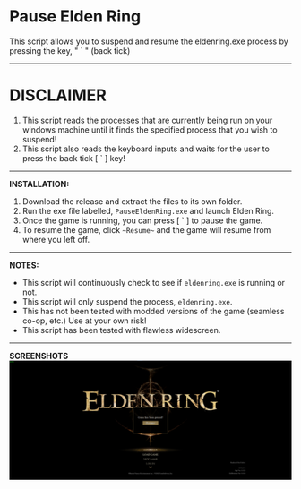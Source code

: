 # Pause Elden Ring

This script allows you to suspend and resume the eldenring.exe process by pressing the key, " ` " (back tick)

---
# DISCLAIMER
1. This script reads the processes that are currently being run on your windows machine until it finds the specified process that you wish to suspend!
2. This script also reads the keyboard inputs and waits for the user to press the back tick [  `  ] key!
---
**INSTALLATION:**
1. Download the release and extract the files to its own folder.
2. Run the exe file labelled, `PauseEldenRing.exe` and launch Elden Ring.
3. Once the game is running, you can press [  `  ] to pause the game.
4. To resume the game, click `~Resume~` and the game will resume from where you left off.
---
**NOTES:**
- This script will continuously check to see if `eldenring.exe` is running or not.
- This script will only suspend the process, `eldenring.exe`.
- This has not been tested with modded versions of the game (seamless co-op, etc.) Use at your own risk!
- This script has been tested with flawless widescreen.
---
**SCREENSHOTS**
![image](https://raw.githubusercontent.com/Malik-A-99/PauseEldenRing/main/preview.png)
